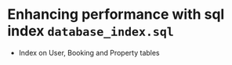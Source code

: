 # Enhancing performance with sql index `database_index.sql`
- Index on User, Booking and Property tables
